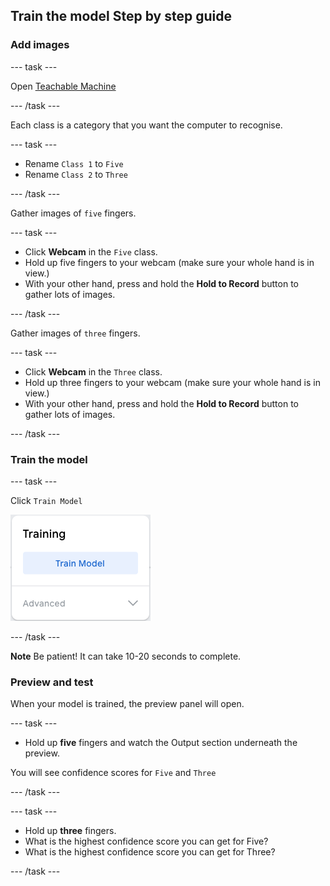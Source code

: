 ## Train the model Step by step guide

### Add images

--- task ---

Open [Teachable Machine](https://teachablemachine.withgoogle.com/train/image)

--- /task ---

Each class is a category that you want the computer to recognise.

--- task ---

- Rename `Class 1` to `Five` 
- Rename `Class 2` to `Three`

--- /task ---

Gather images of `five` fingers.

--- task ---

- Click **Webcam** in the `Five` class.
- Hold up five fingers to your webcam (make sure your whole hand is in view.)
- With your other hand, press and hold the **Hold to Record** button to gather lots of images.

--- /task ---


Gather images of `three` fingers.

--- task ---

- Click **Webcam** in the `Three` class.
- Hold up three fingers to your webcam (make sure your whole hand is in view.)
- With your other hand, press and hold the **Hold to Record** button to gather lots of images.

--- /task ---

### Train the model

--- task ---

Click `Train Model`

![The 'Train Model' button.](images/train_model.png)

--- /task ---

**Note** Be patient! It can take 10-20 seconds to complete.

### Preview and test

When your model is trained, the preview panel will open.

--- task ---

- Hold up **five** fingers and watch the Output section underneath the preview.

You will see confidence scores for `Five` and `Three`

--- /task ---

--- task ---

- Hold up **three** fingers.
- What is the highest confidence score you can get for Five?
- What is the highest confidence score you can get for Three?

--- /task ---
